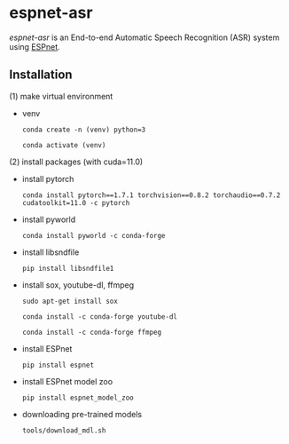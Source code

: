 # espnet-asr
*espnet-asr* is an End-to-end Automatic Speech Recognition (ASR) system using [ESPnet](https://github.com/espnet/espnet).

## Installation 
(1) make virtual environment
- venv
  
    ```conda create -n (venv) python=3```

    ```conda activate (venv)```

(2) install packages (with cuda=11.0)

- install pytorch

    ```conda install pytorch==1.7.1 torchvision==0.8.2 torchaudio==0.7.2 cudatoolkit=11.0 -c pytorch```

- install pyworld

    ```conda install pyworld -c conda-forge```

- install libsndfile

    ```pip install libsndfile1```

- install sox, youtube-dl, ffmpeg

    ```sudo apt-get install sox```

    ```conda install -c conda-forge youtube-dl```

    ```conda install -c conda-forge ffmpeg```

- install ESPnet

    ```pip install espnet```

- install ESPnet model zoo

    ```pip install espnet_model_zoo```

- downloading pre-trained models 
  
   ```tools/download_mdl.sh```